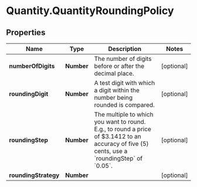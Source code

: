 # Quantity.QuantityRoundingPolicy

## Properties
Name | Type | Description | Notes
------------ | ------------- | ------------- | -------------
**numberOfDigits** | **Number** | The number of digits before or after the decimal place. | [optional] 
**roundingDigit** | **Number** | A test digit with which a digit within the number being rounded is compared. | [optional] 
**roundingStep** | **Number** | The multiple to which you want to round. E.g., to round a price of $3.1412 to an accuracy of five (5) cents, use a &#x60;roundingStep&#x60; of &#x60;0.05&#x60;. | [optional] 
**roundingStrategy** | **Number** |  | [optional] 


